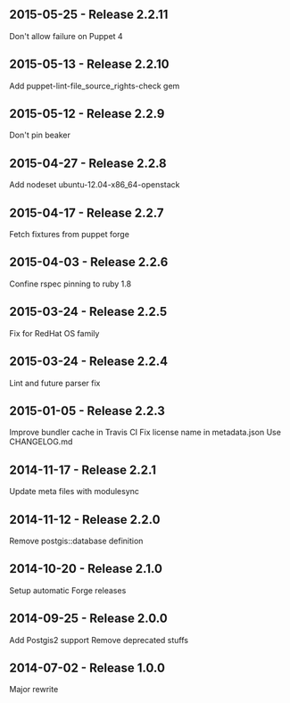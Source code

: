 ## 2015-05-25 - Release 2.2.11

Don't allow failure on Puppet 4

## 2015-05-13 - Release 2.2.10

Add puppet-lint-file_source_rights-check gem

## 2015-05-12 - Release 2.2.9

Don't pin beaker

## 2015-04-27 - Release 2.2.8

Add nodeset ubuntu-12.04-x86_64-openstack

## 2015-04-17 - Release 2.2.7

Fetch fixtures from puppet forge

## 2015-04-03 - Release 2.2.6

Confine rspec pinning to ruby 1.8

## 2015-03-24 - Release 2.2.5

Fix for RedHat OS family

## 2015-03-24 - Release 2.2.4

Lint and future parser fix

## 2015-01-05 - Release 2.2.3

Improve bundler cache in Travis CI
Fix license name in metadata.json
Use CHANGELOG.md

## 2014-11-17 - Release 2.2.1

Update meta files with modulesync

## 2014-11-12 - Release 2.2.0

Remove postgis::database definition

## 2014-10-20 - Release 2.1.0

Setup automatic Forge releases

## 2014-09-25 - Release 2.0.0

Add Postgis2 support
Remove deprecated stuffs

## 2014-07-02 - Release 1.0.0

Major rewrite
